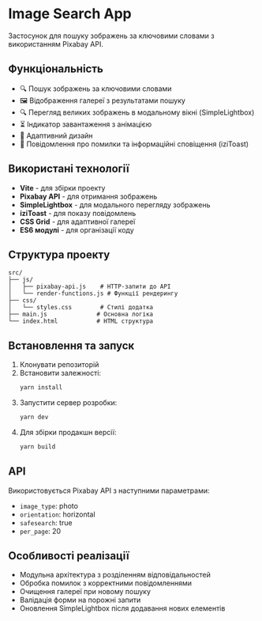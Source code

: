 # Image Search App

Застосунок для пошуку зображень за ключовими словами з використанням Pixabay
API.

## Функціональність

- 🔍 Пошук зображень за ключовими словами
- 🖼️ Відображення галереї з результатами пошуку
- 🔍 Перегляд великих зображень в модальному вікні (SimpleLightbox)
- ⏳ Індикатор завантаження з анімацією
- 📱 Адаптивний дизайн
- 🚨 Повідомлення про помилки та інформаційні сповіщення (iziToast)

## Використані технології

- **Vite** - для збірки проекту
- **Pixabay API** - для отримання зображень
- **SimpleLightbox** - для модального перегляду зображень
- **iziToast** - для показу повідомлень
- **CSS Grid** - для адаптивної галереї
- **ES6 модулі** - для організації коду

## Структура проекту

```
src/
├── js/
│   ├── pixabay-api.js    # HTTP-запити до API
│   └── render-functions.js # Функції рендерингу
├── css/
│   └── styles.css        # Стилі додатка
├── main.js              # Основна логіка
└── index.html           # HTML структура
```

## Встановлення та запуск

1. Клонувати репозиторій
2. Встановити залежності:
   ```bash
   yarn install
   ```
3. Запустити сервер розробки:
   ```bash
   yarn dev
   ```
4. Для збірки продакшн версії:
   ```bash
   yarn build
   ```

## API

Використовується Pixabay API з наступними параметрами:

- `image_type`: photo
- `orientation`: horizontal
- `safesearch`: true
- `per_page`: 20

## Особливості реалізації

- Модульна архітектура з розділенням відповідальностей
- Обробка помилок з корректними повідомленнями
- Очищення галереї при новому пошуку
- Валідація форми на порожні запити
- Оновлення SimpleLightbox після додавання нових елементів
